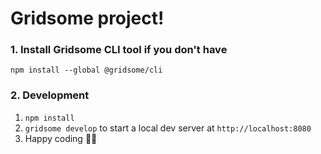 # Gridsome project!

### 1. Install Gridsome CLI tool if you don't have

`npm install --global @gridsome/cli`

### 2. Development

1. `npm install`
2. `gridsome develop` to start a local dev server at `http://localhost:8080`
3. Happy coding 🎉🙌

